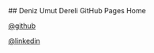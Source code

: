 <meta name="google-site-verification" content="93xsbpjL5i15P1ZAlNGekH7mYKhMXBfupvr0PCKNMs8" />
## Deniz Umut Dereli GitHub Pages Home


<a href="https://github.com/denizumutdereli/">@github</a>

<a href="https://www.linkedin.com/in/denizumutdereli/">@linkedin</a>
